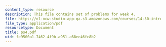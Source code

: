 ```yaml
---
content_type: resource
description: This file contains set of problems for week 4.
file: https://ol-ocw-studio-app-qa.s3.amazonaws.com/courses/14-30-introduction-to-statistical-method-in-economics-spring-2006/fe9500a174624f9ba951a68ee46fc8b2_ps4.pdf
file_type: application/pdf
resourcetype: Document
title: ps4.pdf
uid: fe9500a1-7462-4f9b-a951-a68ee46fc8b2
---
```

